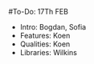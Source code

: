 
#To-Do: 17Th FEB
- Intro:		Bogdan, Sofia
- Features:		Koen
- Qualities:	Koen
- Libraries:	Wilkins

